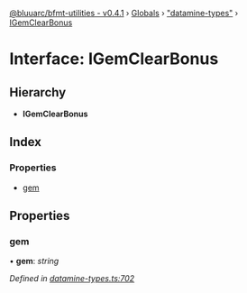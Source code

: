 [@bluuarc/bfmt-utilities - v0.4.1](../README.md) › [Globals](../globals.md) › ["datamine-types"](../modules/_datamine_types_.md) › [IGemClearBonus](_datamine_types_.igemclearbonus.md)

# Interface: IGemClearBonus

## Hierarchy

* **IGemClearBonus**

## Index

### Properties

* [gem](_datamine_types_.igemclearbonus.md#gem)

## Properties

###  gem

• **gem**: *string*

*Defined in [datamine-types.ts:702](https://github.com/BluuArc/bfmt-utilities/blob/master/src/datamine-types.ts#L702)*
